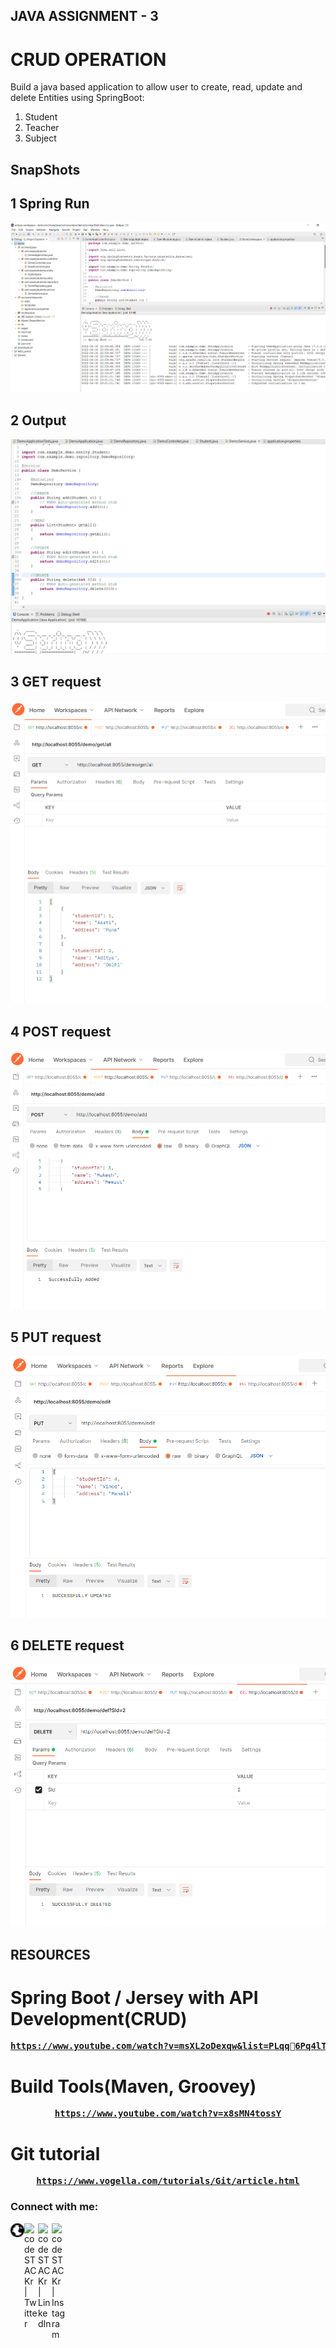 ## JAVA ASSIGNMENT - 3
# CRUD OPERATION
Build a java based application to allow user to create, read, update and delete Entities using SpringBoot:
1. Student
2. Teacher
3. Subject

## SnapShots
## 1 Spring Run
![web](https://github.com/shinchancode/CRUD-Operation/blob/main/Images/1.png)
## 2 Output
![web](https://github.com/shinchancode/CRUD-Operation/blob/main/Images/2.png)
## 3 GET request
![web](https://github.com/shinchancode/CRUD-Operation/blob/main/Images/3.png)
## 4 POST request
![web](https://github.com/shinchancode/CRUD-Operation/blob/main/Images/4.png)
## 5 PUT request
![web](https://github.com/shinchancode/CRUD-Operation/blob/main/Images/5.png)
## 6 DELETE request
![web](https://github.com/shinchancode/CRUD-Operation/blob/main/Images/6.png)

## RESOURCES
# Spring Boot / Jersey with API Development(CRUD)
<pre><center><a href="https://www.youtube.com/watch?v=msXL2oDexqw&list=PLqq6Pq4lTTbx8p2oCgcAQGQyqN8XeA1x"><b>https://www.youtube.com/watch?v=msXL2oDexqw&list=PLqq6Pq4lTTbx8p2oCgcAQGQyqN8XeA1x</b></a></center></pre>

# Build Tools(Maven, Groovey) 
<pre><center><a href="https://www.youtube.com/watch?v=x8sMN4tossY"><b>https://www.youtube.com/watch?v=x8sMN4tossY</b></a></center></pre>

# Git tutorial
<pre><center><a href="https://www.vogella.com/tutorials/Git/article.html"><b>https://www.vogella.com/tutorials/Git/article.html</b></a></center></pre>


### Connect with me:

[<img align="left" alt="codeSTACKr.com" width="22px" src="https://raw.githubusercontent.com/iconic/open-iconic/master/svg/globe.svg" />][website]
[<img align="left" alt="codeSTACKr | Twitter" width="22px" src="https://cdn.jsdelivr.net/npm/simple-icons@v3/icons/twitter.svg" />][twitter]
[<img align="left" alt="codeSTACKr | LinkedIn" width="22px" src="https://cdn.jsdelivr.net/npm/simple-icons@v3/icons/linkedin.svg" />][linkedin]
[<img align="left" alt="codeSTACKr | Instagram" width="22px" src="https://cdn.jsdelivr.net/npm/simple-icons@v3/icons/instagram.svg" />][instagram]

<br />

[website]: https://shinchancode.github.io/React-Portfolio/
[twitter]: https://twitter.com/CodeShinchan
[instagram]: https://www.instagram.com/shinchann_code/
[linkedin]: https://www.linkedin.com/in/aarti-rathi-a6031814b/
